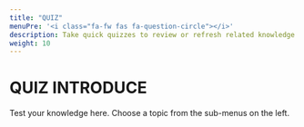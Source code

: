 ```yaml
---
title: "QUIZ"
menuPre: '<i class="fa-fw fas fa-question-circle"></i>'
description: Take quick quizzes to review or refresh related knowledge.
weight: 10
---
```

# QUIZ INTRODUCE
Test your knowledge here. Choose a topic from the sub-menus on the left.
